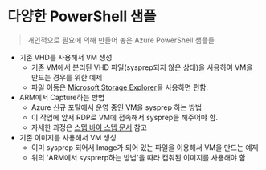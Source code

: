 # 다양한 PowerShell 샘플

>개인적으로 필요에 의해 만들어 놓은 Azure PowerShell 샘플들

- 기존 VHD를 사용해서 VM 생성
    - 기존 VM에서 분리된 VHD 파일(sysprep되지 않은 상태)을 사용하여 VM을 만드는 경우를 위한 예제
    - 파일 이동은 [Microsoft Storage Explorer](http://storageexplorer.com/)을 사용하면 편함.
- ARM에서 Capture하는 방법
    - Azure 신규 포탈에서 운영 중인 VM을 sysprep 하는 방법
    - 이 작업에 앞서 RDP로 VM에 접속해서 sysprep을 해주어야 함.
    - 자세한 과정은 [스텝 바이 스텝 문서](https://azure.microsoft.com/ko-kr/documentation/articles/virtual-machines-windows-capture-image/) 참고
- 기존 이미지를 사용해서 VM 생성
    - 이미 sysprep 되어서 Image가 되어 있는 파일을 이용해서 VM을 만드는 예제
    - 위의 'ARM에서 sysprerp하는 방법'을 따라 캡춰된 이미지를 사용해야 함
    

